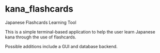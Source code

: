 kana_flashcards
===============

Japanese Flashcards Learning Tool


This is a simple terminal-based application to help the user learn Japanese kana through the use of flashcards.

Possible additions include a GUI and database backend.
